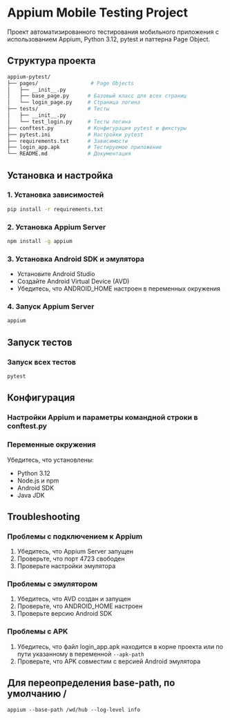 # Appium Mobile Testing Project

Проект автоматизированного тестирования мобильного приложения с использованием Appium, Python 3.12, pytest и паттерна Page Object.

## Структура проекта

```bash
appium-pytest/
├── pages/                 # Page Objects
│   ├── __init__.py
│   ├── base_page.py      # Базовый класс для всех страниц
│   └── login_page.py     # Страница логина
├── tests/                # Тесты
│   ├── __init__.py
│   └── test_login.py     # Тесты логина
├── conftest.py           # Конфигурация pytest и фикстуры
├── pytest.ini            # Настройки pytest
├── requirements.txt      # Зависимости
├── login_app.apk         # Тестируемое приложение
└── README.md             # Документация
```

## Установка и настройка

### 1. Установка зависимостей

```bash
pip install -r requirements.txt
```

### 2. Установка Appium Server

```bash
npm install -g appium
```

### 3. Установка Android SDK и эмулятора

- Установите Android Studio
- Создайте Android Virtual Device (AVD)
- Убедитесь, что ANDROID_HOME настроен в переменных окружения

### 4. Запуск Appium Server

```bash
appium
```

## Запуск тестов

### Запуск всех тестов

```bash
pytest
```

## Конфигурация

### Настройки Appium и параметры командной строки в conftest.py

### Переменные окружения

Убедитесь, что установлены:
- Python 3.12
- Node.js и npm
- Android SDK
- Java JDK

## Troubleshooting

### Проблемы с подключением к Appium
1. Убедитесь, что Appium Server запущен
2. Проверьте, что порт 4723 свободен
3. Проверьте настройки эмулятора

### Проблемы с эмулятором
1. Убедитесь, что AVD создан и запущен
2. Проверьте, что ANDROID_HOME настроен
3. Проверьте версию Android SDK

### Проблемы с APK
1. Убедитесь, что файл login_app.apk находится в корне проекта или по пути указанному в переменной `--apk-path`
2. Проверьте, что APK совместим с версией Android эмулятора

## Для переопределения base-path, по умолчанию /
``appium --base-path /wd/hub --log-level info``
